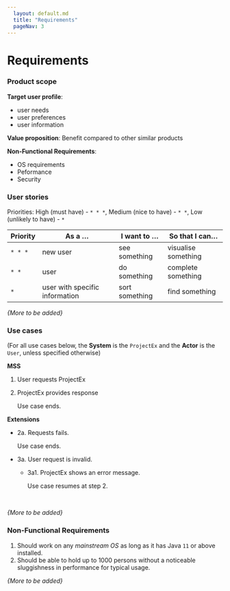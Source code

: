 ```yaml
---
  layout: default.md
  title: "Requirements"
  pageNav: 3
---
```


# Requirements

<!-- * Table of Contents -->
<page-nav-print />

<!-- -------------------------------------------------------------------------------------------------------------------- -->

### Product scope

**Target user profile**:

* user needs
* user preferences
* user information

**Value proposition**: Benefit compared to other similar products

**Non-Functional Requirements**:

* OS requirements
* Peformance
* Security

### User stories

Priorities: High (must have) - `* * *`, Medium (nice to have) - `* *`, Low (unlikely to have) - `*`

| Priority | As a …​                                    | I want to …​                 | So that I can…​                                                        |
|----------|--------------------------------------------|------------------------------|------------------------------------------------------------------------|
| `* * *`  | new user                                   | see something       | visualise something                 |
| `* *`    | user                                       | do something | complete something                |
| `*`      | user with specific information | sort something         | find something                                                 |

*{More to be added}*

### Use cases

(For all use cases below, the **System** is the `ProjectEx` and the **Actor** is the `User`, unless specified otherwise)

<panel header="**Use case 1: Do something**">
 
**MSS**

1.  User requests ProjectEx
2.  ProjectEx provides response

    Use case ends.

**Extensions**

* 2a. Requests fails.

  Use case ends.

* 3a. User request is invalid.

    * 3a1. ProjectEx shows an error message.

      Use case resumes at step 2.
</panel>
<br>

*{More to be added}*

### Non-Functional Requirements

1.  Should work on any _mainstream OS_ as long as it has Java `11` or above installed.
2.  Should be able to hold up to 1000 persons without a noticeable sluggishness in performance for typical usage.

*{More to be added}*
